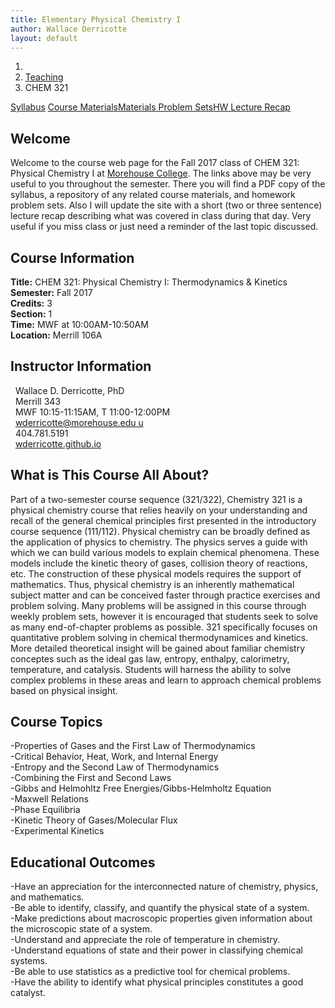 ```yaml
---
title: Elementary Physical Chemistry I
author: Wallace Derricotte
layout: default
---
```


<ol class="breadcrumb">
  <li><a href="/"><i class="fa fa-home"></i></a></li>
  <li><a href="/teaching/">Teaching</a></li>
  <li class="active">CHEM 321</li>
</ol>

<div class="row">
<div class="col-xs-12">
<div class="btn-group btn-group-justified">
<a class="btn btn-default btn-success" href="{{site.baseurl}}/teaching/mat320s17/syllabus/">
Syllabus</a>
<a class="btn btn-default btn-primary" href="{{site.baseurl}}/teaching/mat320s17/materials/"
>
<span class="hidden-xs">Course Materials</span><span class="visible-xs">Materials</span>
</a>
<a class="btn btn-default btn-warning" href="{{site.baseurl}}/teaching/mat320s17/homework/">
<span class="hidden-xs">Problem Sets</span><span class="visible-xs">HW</span>
</a>
<a class="btn btn-default btn-info" href="{{site.baseurl}}/teaching/mat320s17/journal/">Lecture Recap</a>
</div>
</div>
</div>

## Welcome ##
Welcome to the course web page for the Fall 2017 class of CHEM 321: Physical Chemistry I at [Morehouse College](http://morehouse.edu). The links above may be very useful to you throughout the semester. There you will find a PDF copy of the syllabus, a repository of any related course materials, and homework problem sets. Also I will update the site with a short (two or three sentence) lecture recap describing what was covered in class during that day. Very useful if you miss class or just need a reminder of the last topic discussed.

<div class="row">
  <div class="col-xs-12 col-sm-6">
    <div>
    <h2>Course Information</h2>
    <strong>Title:</strong> CHEM 321: Physical Chemistry I: Thermodynamics & Kinetics<br />
    <strong>Semester:</strong> Fall 2017<br />
    <strong>Credits:</strong> 3<br />
    <strong>Section:</strong> 1<br />
    <strong>Time:</strong> MWF at 10:00AM-10:50AM<br />
    <strong>Location:</strong> Merrill 106A
    </div>
  </div>

  <div class="col-xs-12 col-sm-6">
    <div>
      <h2>Instructor Information</h2>
      <i class="fa fa-user fa-fw"></i>&nbsp; Wallace D. Derricotte, PhD<br />
      <i class="fa fa-university fa-fw"></i>&nbsp; Merrill 343<br />
      <i class="fa fa-users fa-fw"></i>&nbsp; MWF 10:15-11:15AM, T 11:00-12:00PM<br />
      <i class="fa fa-envelope-o fa-fw"></i>&nbsp; <a href="mailto:wderricotte@morehouse.edu">wderricotte@morehouse.edu
u</a><br />
      <i class="fa fa-phone fa-fw"></i>&nbsp; 404.781.5191<br />
      <i class="fa fa-link fa-fw"></i>&nbsp; <a href="{{site.baseurl}}">wderricotte.github.io</a>
    </div>
  </div>
</div>

## What is This Course All About? ##
Part of a two-semester course sequence (321/322), Chemistry 321 is a physical chemistry course that relies heavily on your understanding and recall of the general chemical principles first presented in the introductory course sequence (111/112). Physical chemistry can be broadly defined as the application of physics to chemistry. The physics serves a guide with which we can build various models to explain chemical phenomena. These models include the kinetic theory of gases, collision theory of reactions, etc. The construction of these physical models requires the support of mathematics. Thus, physical chemistry is an inherently mathematical subject matter and can be conceived faster through practice exercises and problem solving. Many problems will be assigned in this course through weekly problem sets, however it is encouraged that students seek to solve as many end-of-chapter problems as possible. 321 specifically focuses on quantitative problem solving in chemical thermodynamices and kinetics. More detailed theoretical insight will be gained about familiar chemistry conceptes such as the ideal gas law, entropy, enthalpy, calorimetry, temperature, and catalysis. Students will harness the ability to solve complex problems in these areas and learn to approach chemical problems based on physical insight.

## Course Topics ##
-Properties of Gases and the First Law of Thermodynamics <br />
-Critical Behavior, Heat, Work, and Internal Energy <br />
-Entropy and the Second Law of Thermodynamics <br />
-Combining the First and Second Laws <br />
-Gibbs and Helmohltz Free Energies/Gibbs-Helmholtz Equation <br />
-Maxwell Relations <br />
-Phase Equilibria <br />
-Kinetic Theory of Gases/Molecular Flux <br />
-Experimental Kinetics <br />

## Educational Outcomes ##
-Have an appreciation for the interconnected nature of chemistry, physics, and mathematics.<br />
-Be able to identify, classify, and quantify the physical state of a system.<br />
-Make predictions about macroscopic properties given information about the microscopic state
of a system. <br />
-Understand and appreciate the role of temperature in chemistry. <br />
-Understand equations of state and their power in classifying chemical systems. <br />
-Be able to use statistics as a predictive tool for chemical problems. <br />
-Have the ability to identify what physical principles constitutes a good catalyst.<br />
